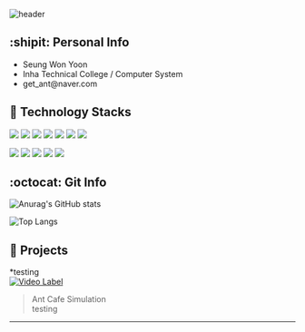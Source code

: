 ![header](https://capsule-render.vercel.app/api?type=waving&color=auto&height=300&section=header&text=Yoon's%20Github&fontSize=50&animation=fadeIn&fontColor=000000)

## :shipit: Personal Info
- Seung Won Yoon
- Inha Technical College / Computer System 
- get_ant@&#65279;naver.com<br>


## 🔨 Technology Stacks
<span><img src="https://img.shields.io/badge/C++-00599C?style=flat&logo=c%2B%2B&logoColor=white"/></span>
<span><img src="https://img.shields.io/badge/C%23-239120?style=flat&logo=Csharp&logoColor=white"/></span>
<span><img src="https://img.shields.io/badge/JavaScript-dbab09?style=flat&logo=javascript&logoColor=white"/></span>
<span><img src="https://img.shields.io/badge/HTML-e34f26?style=flat&logo=html5&logoColor=white"/></span>
<span><img src="https://img.shields.io/badge/SpringBoot-6DB33F?style=flat&logo=springboot&logoColor=white"/></span>
<span><img src="https://img.shields.io/badge/MySQL-4479A1?style=flat&logo=mysql&logoColor=white"/></span>
<span><img src="https://img.shields.io/badge/ThymeLeaf-005F0F?style=flat&logo=thymeleaf&logoColor=white"/></span>

<span><img src="https://img.shields.io/badge/Unity-FFFFFF?style=flat&logo=unity&logoColor=black"/></span>
<span><img src="https://img.shields.io/badge/VS-5C2D91?style=flat&logo=visualstudio&logoColor=white"/></span>
<span><img src="https://img.shields.io/badge/VSCode-007ACC?style=flat&logo=visualstudiocode&logoColor=white"/></span>
<span><img src="https://img.shields.io/badge/Eclipse-2C2255?style=flat&logo=eclipse&logoColor=white"/></span>
<span><img src="https://img.shields.io/badge/AndroidStudio-3DDC84?style=flat&logo=AndroidStudio&logoColor=white"/></span>
<br>


## :octocat: Git Info
![Anurag's GitHub stats](https://github-readme-stats.vercel.app/api?username=pardax&show_icons=true&theme=radical&hide=stars)

![Top Langs](https://github-readme-stats-sand-six-91.vercel.app/api/top-langs/?username=pardax&layout=compact&theme=dracula)

## :potato: Projects
*testing   
[![Video Label](http://img.youtube.com/vi/t8BDc-IJk2g/0.jpg)](https://youtu.be/t8BDc-IJk2g)
> Ant Cafe Simulation   
> testing
***
